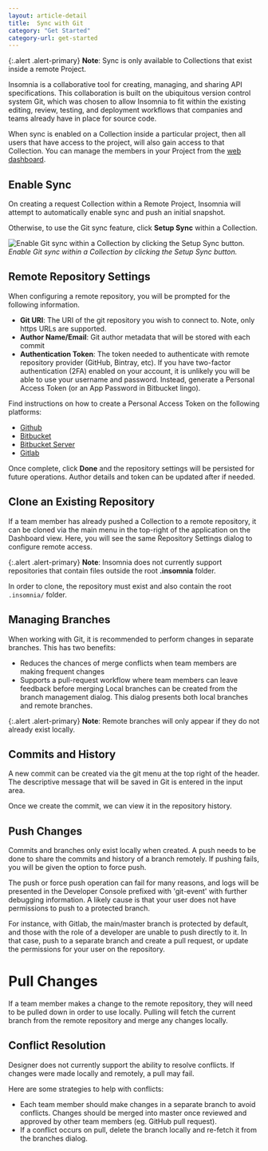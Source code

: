 ```yaml
---
layout: article-detail
title:  Sync with Git
category: "Get Started"
category-url: get-started
---
```


{:.alert .alert-primary}
**Note**: Sync is only available to Collections that exist inside a remote Project. 

Insomnia is a collaborative tool for creating, managing, and sharing API specifications. This collaboration is built on the ubiquitous version control system Git, which was chosen to allow Insomnia to fit within the existing editing, review, testing, and deployment workflows that companies and teams already have in place for source code.

When sync is enabled on a Collection inside a particular project, then all users that have access to the project, will also gain access to that Collection. You can manage the members in your Project from the [web dashboard](https://app.insomnia.rest/app/signup/).

## Enable Sync

On creating a request Collection within a Remote Project, Insomnia will attempt to automatically enable sync and push an initial snapshot.

Otherwise, to use the Git sync feature, click **Setup Sync** within a Collection. 

![Enable Git sync within a Collection by clicking the Setup Sync button.](/assets/images/setup-sync.png)
_Enable Git sync within a Collection by clicking the Setup Sync button._

## Remote Repository Settings

When configuring a remote repository, you will be prompted for the following information. 

* **Git URI**: The URI of the git repository you wish to connect to. Note, only https URLs are supported.
* **Author Name/Email**: Git author metadata that will be stored with each commit
* **Authentication Token**: The token needed to authenticate with remote repository provider (GitHub, Bintray, etc). If you have two-factor authentication (2FA) enabled on your account, it is unlikely you will be able to use your username and password. Instead, generate a Personal Access Token (or an App Password in Bitbucket lingo). 

Find instructions on how to create a Personal Access Token on the following platforms:

* [Github](https://docs.github.com/en/github/authenticating-to-github/keeping-your-account-and-data-secure/creating-a-personal-access-token)
* [Bitbucket](https://support.atlassian.com/bitbucket-cloud/docs/app-passwords/)
* [Bitbucket Server](https://confluence.atlassian.com/bitbucketserver/personal-access-tokens-939515499.html)
* [Gitlab](https://docs.gitlab.com/ee/user/profile/personal_access_tokens.html)

Once complete, click **Done** and the repository settings will be persisted for future operations. Author details and token can be updated after if needed.

## Clone an Existing Repository

If a team member has already pushed a Collection to a remote repository, it can be cloned via the main menu in the top-right of the application on the Dashboard view. Here, you will see the same Repository Settings dialog to configure remote access.

{:.alert .alert-primary}
**Note**: Insomnia does not currently support repositories that contain files outside the root **.insomnia** folder.

In order to clone, the repository must exist and also contain the root `.insomnia/` folder.

## Managing Branches
When working with Git, it is recommended to perform changes in separate branches. This has two benefits:

* Reduces the chances of merge conflicts when team members are making frequent changes
* Supports a pull-request workflow where team members can leave feedback before merging
Local branches can be created from the branch management dialog. This dialog presents both local branches and remote branches. 

{:.alert .alert-primary}
**Note**: Remote branches will only appear if they do not already exist locally.

## Commits and History
A new commit can be created via the git menu at the top right of the header. The descriptive message that will be saved in Git is entered in the input area.

Once we create the commit, we can view it in the repository history.

## Push Changes
Commits and branches only exist locally when created. A push needs to be done to share the commits and history of a branch remotely. If pushing fails, you will be given the option to force push.

The push or force push operation can fail for many reasons, and logs will be presented in the Developer Console prefixed with 'git-event' with further debugging information. A likely cause is that your user does not have permissions to push to a protected branch. 

For instance, with Gitlab, the main/master branch is protected by default, and those with the role of a developer are unable to push directly to it. In that case, push to a separate branch and create a pull request, or update the permissions for your user on the repository.

# Pull Changes
If a team member makes a change to the remote repository, they will need to be pulled down in order to use locally. Pulling will fetch the current branch from the remote repository and merge any changes locally.

## Conflict Resolution
Designer does not currently support the ability to resolve conflicts. If changes were made locally and remotely, a pull may fail.

Here are some strategies to help with conflicts:

* Each team member should make changes in a separate branch to avoid conflicts. Changes should be merged into master once reviewed and approved by other team members (eg. GitHub pull request).
* If a conflict occurs on pull, delete the branch locally and re-fetch it from the branches dialog.
